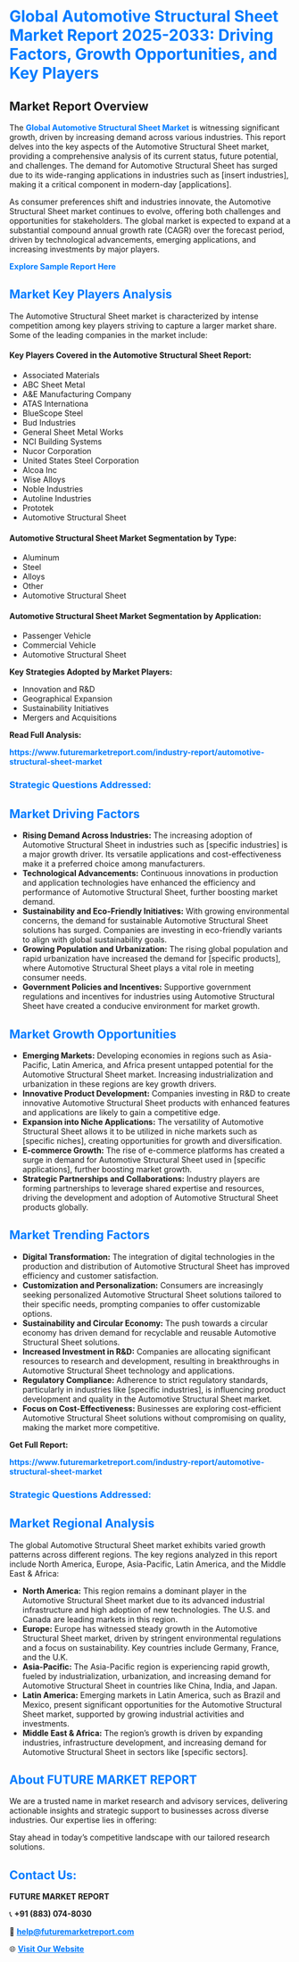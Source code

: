<h1 style="color: #007BFF;">Global Automotive Structural Sheet Market Report 2025-2033: Driving Factors, Growth Opportunities, and Key Players</h1>

<section id="overview">
<h2>Market Report Overview</h2>
<p>The <a href="https://www.futuremarketreport.com/industry-report/automotive-structural-sheet-market" style="color: #007BFF; text-decoration: none;"><strong>Global Automotive Structural Sheet Market</strong></a> is witnessing significant growth, driven by increasing demand across various industries. This report delves into the key aspects of the Automotive Structural Sheet market, providing a comprehensive analysis of its current status, future potential, and challenges. The demand for Automotive Structural Sheet has surged due to its wide-ranging applications in industries such as [insert industries], making it a critical component in modern-day [applications].</p>
<p>As consumer preferences shift and industries innovate, the Automotive Structural Sheet market continues to evolve, offering both challenges and opportunities for stakeholders. The global market is expected to expand at a substantial compound annual growth rate (CAGR) over the forecast period, driven by technological advancements, emerging applications, and increasing investments by major players.</p>
</section>

<section id="overview">
<p><a href="https://www.futuremarketreport.com/request-sample/reportId=100510" style="color: #007BFF; text-decoration: none;"><strong>Explore Sample Report Here</strong></a></p>
</section>

<section id="key-players">
<h2 style="color: #007BFF;">Market Key Players Analysis</h2>
<p>The Automotive Structural Sheet market is characterized by intense competition among key players striving to capture a larger market share. Some of the leading companies in the market include:</p>
<h4>Key Players Covered in the Automotive Structural Sheet Report:</h4>
<ul><li>Associated Materials</li><li>ABC Sheet Metal</li><li>A&amp;E Manufacturing Company</li><li>ATAS Internationa</li><li>BlueScope Steel</li><li>Bud Industries</li><li>General Sheet Metal Works</li><li>NCI Building Systems</li><li>Nucor Corporation</li><li>United States Steel Corporation</li><li>Alcoa Inc</li><li>Wise Alloys</li><li>Noble Industries</li><li>Autoline Industries</li><li>Prototek</li><li>Automotive Structural Sheet</li></ul>
<h4>Automotive Structural Sheet Market Segmentation by Type:</h4>
<ul><li>Aluminum</li><li>Steel</li><li>Alloys</li><li>Other</li><li>Automotive Structural Sheet</li></ul>

<h4>Automotive Structural Sheet Market Segmentation by Application:</h4>
<ul><li>Passenger Vehicle</li><li>Commercial Vehicle</li><li>Automotive Structural Sheet</li></ul>
<p><strong>Key Strategies Adopted by Market Players:</strong></p>
<ul>
<li>Innovation and R&D</li>
<li>Geographical Expansion</li>
<li>Sustainability Initiatives</li>
<li>Mergers and Acquisitions</li>
</ul>
</section>

<section>
<p><strong>Read Full Analysis: </strong></p><a href="https://www.futuremarketreport.com/industry-report/automotive-structural-sheet-market" style="color: #007BFF; text-decoration: none;"><strong>https://www.futuremarketreport.com/industry-report/automotive-structural-sheet-market</strong></a>
<h3 style="color: #007BFF;">Strategic Questions Addressed:</h3>
</section>

<section id="driving-factors">
<h2 style="color: #007BFF;">Market Driving Factors</h2>
<ul>
<li><strong>Rising Demand Across Industries:</strong> The increasing adoption of Automotive Structural Sheet in industries such as [specific industries] is a major growth driver. Its versatile applications and cost-effectiveness make it a preferred choice among manufacturers.</li>
<li><strong>Technological Advancements:</strong> Continuous innovations in production and application technologies have enhanced the efficiency and performance of Automotive Structural Sheet, further boosting market demand.</li>
<li><strong>Sustainability and Eco-Friendly Initiatives:</strong> With growing environmental concerns, the demand for sustainable Automotive Structural Sheet solutions has surged. Companies are investing in eco-friendly variants to align with global sustainability goals.</li>
<li><strong>Growing Population and Urbanization:</strong> The rising global population and rapid urbanization have increased the demand for [specific products], where Automotive Structural Sheet plays a vital role in meeting consumer needs.</li>
<li><strong>Government Policies and Incentives:</strong> Supportive government regulations and incentives for industries using Automotive Structural Sheet have created a conducive environment for market growth.</li>
</ul>
</section>

<section id="growth-opportunities">
<h2 style="color: #007BFF;">Market Growth Opportunities</h2>
<ul>
<li><strong>Emerging Markets:</strong> Developing economies in regions such as Asia-Pacific, Latin America, and Africa present untapped potential for the Automotive Structural Sheet market. Increasing industrialization and urbanization in these regions are key growth drivers.</li>
<li><strong>Innovative Product Development:</strong> Companies investing in R&D to create innovative Automotive Structural Sheet products with enhanced features and applications are likely to gain a competitive edge.</li>
<li><strong>Expansion into Niche Applications:</strong> The versatility of Automotive Structural Sheet allows it to be utilized in niche markets such as [specific niches], creating opportunities for growth and diversification.</li>
<li><strong>E-commerce Growth:</strong> The rise of e-commerce platforms has created a surge in demand for Automotive Structural Sheet used in [specific applications], further boosting market growth.</li>
<li><strong>Strategic Partnerships and Collaborations:</strong> Industry players are forming partnerships to leverage shared expertise and resources, driving the development and adoption of Automotive Structural Sheet products globally.</li>
</ul>
</section>

<section id="trending-factors">
<h2 style="color: #007BFF;">Market Trending Factors</h2>
<ul>
<li><strong>Digital Transformation:</strong> The integration of digital technologies in the production and distribution of Automotive Structural Sheet has improved efficiency and customer satisfaction.</li>
<li><strong>Customization and Personalization:</strong> Consumers are increasingly seeking personalized Automotive Structural Sheet solutions tailored to their specific needs, prompting companies to offer customizable options.</li>
<li><strong>Sustainability and Circular Economy:</strong> The push towards a circular economy has driven demand for recyclable and reusable Automotive Structural Sheet solutions.</li>
<li><strong>Increased Investment in R&D:</strong> Companies are allocating significant resources to research and development, resulting in breakthroughs in Automotive Structural Sheet technology and applications.</li>
<li><strong>Regulatory Compliance:</strong> Adherence to strict regulatory standards, particularly in industries like [specific industries], is influencing product development and quality in the Automotive Structural Sheet market.</li>
<li><strong>Focus on Cost-Effectiveness:</strong> Businesses are exploring cost-efficient Automotive Structural Sheet solutions without compromising on quality, making the market more competitive.</li>
</ul>
</section>

<section>
<p><strong>Get Full Report: </strong></p><a href="https://www.futuremarketreport.com/industry-report/automotive-structural-sheet-market" style="color: #007BFF; text-decoration: none;"><strong>https://www.futuremarketreport.com/industry-report/automotive-structural-sheet-market</strong></a>
<h3 style="color: #007BFF;">Strategic Questions Addressed:</h3>
</section>


<section id="regional-analysis">
<h2 style="color: #007BFF;">Market Regional Analysis</h2>
<p>The global Automotive Structural Sheet market exhibits varied growth patterns across different regions. The key regions analyzed in this report include North America, Europe, Asia-Pacific, Latin America, and the Middle East & Africa:</p>
<ul>
<li><strong>North America:</strong> This region remains a dominant player in the Automotive Structural Sheet market due to its advanced industrial infrastructure and high adoption of new technologies. The U.S. and Canada are leading markets in this region.</li>
<li><strong>Europe:</strong> Europe has witnessed steady growth in the Automotive Structural Sheet market, driven by stringent environmental regulations and a focus on sustainability. Key countries include Germany, France, and the U.K.</li>
<li><strong>Asia-Pacific:</strong> The Asia-Pacific region is experiencing rapid growth, fueled by industrialization, urbanization, and increasing demand for Automotive Structural Sheet in countries like China, India, and Japan.</li>
<li><strong>Latin America:</strong> Emerging markets in Latin America, such as Brazil and Mexico, present significant opportunities for the Automotive Structural Sheet market, supported by growing industrial activities and investments.</li>
<li><strong>Middle East & Africa:</strong> The region’s growth is driven by expanding industries, infrastructure development, and increasing demand for Automotive Structural Sheet in sectors like [specific sectors].</li>
</ul>
</section>

<footer>
<h2 style="color: #007BFF;">About FUTURE MARKET REPORT</h2>
<p>We are a trusted name in market research and advisory services, delivering actionable insights and strategic support to businesses across diverse industries. Our expertise lies in offering:</p>

<p>Stay ahead in today’s competitive landscape with our tailored research solutions.</p>

<h2 style="color: #007BFF;">Contact Us:</h2>
<p><strong>FUTURE MARKET REPORT</strong></p>
<p>📞 <strong>+91 (883) 074-8030</strong></p>
<p>📧 <strong><a href="mailto:help@futuremarketreport.com" style="color: #007BFF;">help@futuremarketreport.com</a></strong></p>
<p>🌐 <strong><a href="https://www.futuremarketreport.com/" style="color: #007BFF;">Visit Our Website</a></strong></p>
</footer>